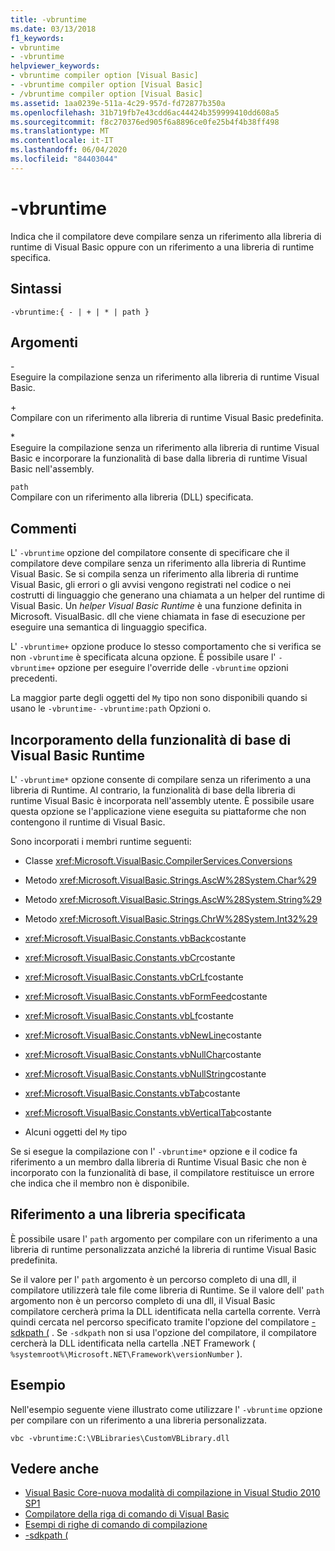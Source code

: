 ```yaml
---
title: -vbruntime
ms.date: 03/13/2018
f1_keywords:
- vbruntime
- -vbruntime
helpviewer_keywords:
- vbruntime compiler option [Visual Basic]
- -vbruntime compiler option [Visual Basic]
- /vbruntime compiler option [Visual Basic]
ms.assetid: 1aa0239e-511a-4c29-957d-fd72877b350a
ms.openlocfilehash: 31b719fb7e43cdd6ac44424b359999410dd608a5
ms.sourcegitcommit: f8c270376ed905f6a8896ce0fe25b4f4b38ff498
ms.translationtype: MT
ms.contentlocale: it-IT
ms.lasthandoff: 06/04/2020
ms.locfileid: "84403044"
---
```

# <a name="-vbruntime"></a>-vbruntime
Indica che il compilatore deve compilare senza un riferimento alla libreria di runtime di Visual Basic oppure con un riferimento a una libreria di runtime specifica.  
  
## <a name="syntax"></a>Sintassi  
  
```console  
-vbruntime:{ - | + | * | path }  
```  
  
## <a name="arguments"></a>Argomenti  
 \-  
 Eseguire la compilazione senza un riferimento alla libreria di runtime Visual Basic.  
  
 \+  
 Compilare con un riferimento alla libreria di runtime Visual Basic predefinita.  
  
 \*  
 Eseguire la compilazione senza un riferimento alla libreria di runtime Visual Basic e incorporare la funzionalità di base dalla libreria di runtime Visual Basic nell'assembly.  
  
 `path`  
 Compilare con un riferimento alla libreria (DLL) specificata.  
  
## <a name="remarks"></a>Commenti  
 L' `-vbruntime` opzione del compilatore consente di specificare che il compilatore deve compilare senza un riferimento alla libreria di Runtime Visual Basic. Se si compila senza un riferimento alla libreria di runtime Visual Basic, gli errori o gli avvisi vengono registrati nel codice o nei costrutti di linguaggio che generano una chiamata a un helper del runtime di Visual Basic. Un *helper Visual Basic Runtime* è una funzione definita in Microsoft. VisualBasic. dll che viene chiamata in fase di esecuzione per eseguire una semantica di linguaggio specifica.  
  
 L' `-vbruntime+` opzione produce lo stesso comportamento che si verifica se non `-vbruntime` è specificata alcuna opzione. È possibile usare l' `-vbruntime+` opzione per eseguire l'override delle `-vbruntime` opzioni precedenti.  
  
 La maggior parte degli oggetti del `My` tipo non sono disponibili quando si usano le `-vbruntime-` `-vbruntime:path` Opzioni o.  
  
## <a name="embedding-visual-basic-runtime-core-functionality"></a>Incorporamento della funzionalità di base di Visual Basic Runtime  
 L' `-vbruntime*` opzione consente di compilare senza un riferimento a una libreria di Runtime. Al contrario, la funzionalità di base della libreria di runtime Visual Basic è incorporata nell'assembly utente. È possibile usare questa opzione se l'applicazione viene eseguita su piattaforme che non contengono il runtime di Visual Basic.  
  
 Sono incorporati i membri runtime seguenti:  
  
- Classe <xref:Microsoft.VisualBasic.CompilerServices.Conversions>  
  
- Metodo <xref:Microsoft.VisualBasic.Strings.AscW%28System.Char%29>  
  
- Metodo <xref:Microsoft.VisualBasic.Strings.AscW%28System.String%29>  
  
- Metodo <xref:Microsoft.VisualBasic.Strings.ChrW%28System.Int32%29>  
  
- <xref:Microsoft.VisualBasic.Constants.vbBack>costante  
  
- <xref:Microsoft.VisualBasic.Constants.vbCr>costante  
  
- <xref:Microsoft.VisualBasic.Constants.vbCrLf>costante  
  
- <xref:Microsoft.VisualBasic.Constants.vbFormFeed>costante  
  
- <xref:Microsoft.VisualBasic.Constants.vbLf>costante  
  
- <xref:Microsoft.VisualBasic.Constants.vbNewLine>costante  
  
- <xref:Microsoft.VisualBasic.Constants.vbNullChar>costante  
  
- <xref:Microsoft.VisualBasic.Constants.vbNullString>costante  
  
- <xref:Microsoft.VisualBasic.Constants.vbTab>costante  
  
- <xref:Microsoft.VisualBasic.Constants.vbVerticalTab>costante  
  
- Alcuni oggetti del `My` tipo  
  
 Se si esegue la compilazione con l' `-vbruntime*` opzione e il codice fa riferimento a un membro dalla libreria di Runtime Visual Basic che non è incorporato con la funzionalità di base, il compilatore restituisce un errore che indica che il membro non è disponibile.  
  
## <a name="referencing-a-specified-library"></a>Riferimento a una libreria specificata  
 È possibile usare l' `path` argomento per compilare con un riferimento a una libreria di runtime personalizzata anziché la libreria di runtime Visual Basic predefinita.  
  
 Se il valore per l' `path` argomento è un percorso completo di una dll, il compilatore utilizzerà tale file come libreria di Runtime. Se il valore dell' `path` argomento non è un percorso completo di una dll, il Visual Basic compilatore cercherà prima la DLL identificata nella cartella corrente. Verrà quindi cercata nel percorso specificato tramite l'opzione del compilatore [-sdkpath (](sdkpath.md) . Se `-sdkpath` non si usa l'opzione del compilatore, il compilatore cercherà la DLL identificata nella cartella .NET Framework ( `%systemroot%\Microsoft.NET\Framework\versionNumber` ).  
  
## <a name="example"></a>Esempio  
 Nell'esempio seguente viene illustrato come utilizzare l' `-vbruntime` opzione per compilare con un riferimento a una libreria personalizzata.  
  
```console
vbc -vbruntime:C:\VBLibraries\CustomVBLibrary.dll  
```  
  
## <a name="see-also"></a>Vedere anche

- [Visual Basic Core-nuova modalità di compilazione in Visual Studio 2010 SP1](https://devblogs.microsoft.com/vbteam/vb-core-new-compilation-mode-in-visual-studio-2010-sp1/)
- [Compilatore della riga di comando di Visual Basic](index.md)
- [Esempi di righe di comando di compilazione](sample-compilation-command-lines.md)
- [-sdkpath (](sdkpath.md)
